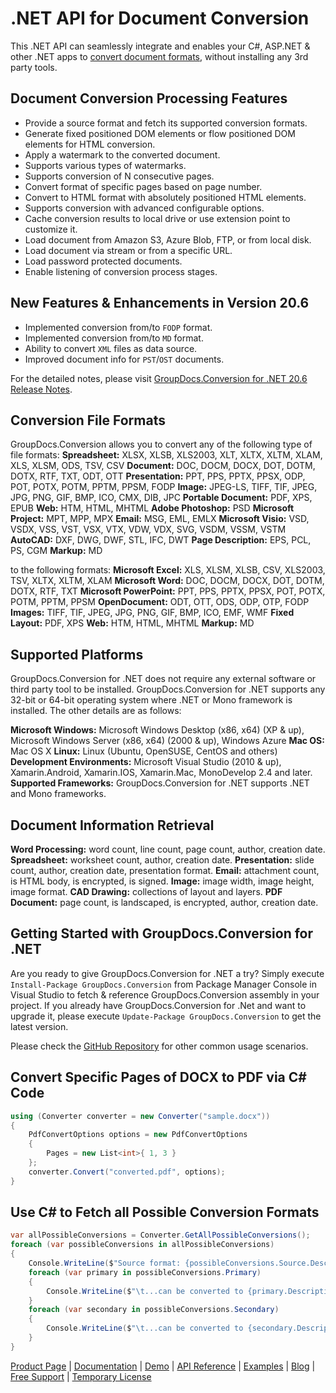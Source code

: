 # .NET API for Document Conversion

This .NET API can seamlessly integrate and enables your C#, ASP.NET & other .NET apps to [convert document formats](https://products.groupdocs.com/conversion/net), without installing any 3rd party tools.

## Document Conversion Processing Features

- Provide a source format and fetch its supported conversion formats.
- Generate fixed positioned DOM elements or flow positioned DOM elements for HTML conversion.
- Apply a watermark to the converted document.
- Supports various types of watermarks.
- Supports conversion of N consecutive pages.
- Convert format of specific pages based on page number.
- Convert to HTML format with absolutely positioned HTML elements.
- Supports conversion with advanced configurable options.
- Cache conversion results to local drive or use extension point to customize it.
- Load document from Amazon S3, Azure Blob, FTP, or from local disk.
- Load document via stream or from a specific URL.
- Load password protected documents.
- Enable listening of conversion process stages.

## New Features & Enhancements in Version 20.6

- Implemented conversion from/to `FODP` format.
- Implemented conversion from/to `MD` format.
- Ability to convert `XML` files as data source.
- Improved document info for `PST`/`OST` documents.

For the detailed notes, please visit [GroupDocs.Conversion for .NET 20.6 Release Notes](https://docs.groupdocs.com/display/conversionnet/GroupDocs.Conversion+for+.NET+20.6+Release+Notes).

## Conversion File Formats

GroupDocs.Conversion allows you to convert any of the following type of file formats:
**Spreadsheet:** XLSX, XLSB, XLS2003, XLT, XLTX, XLTM, XLAM, XLS, XLSM, ODS, TSV, CSV
**Document:** DOC, DOCM, DOCX, DOT, DOTM, DOTX, RTF, TXT, ODT, OTT
**Presentation:** PPT, PPS, PPTX, PPSX, ODP, POT, POTX, POTM, PPTM, PPSM, FODP
**Image:** JPEG-LS, TIFF, TIF, JPEG, JPG, PNG, GIF, BMP, ICO, CMX, DIB, JPC
**Portable Document:** PDF, XPS, EPUB
**Web:** HTM, HTML, MHTML
**Adobe Photoshop:** PSD
**Microsoft Project:** MPT, MPP, MPX
**Email:** MSG, EML, EMLX
**Microsoft Visio:** VSD, VSDX, VSS, VST, VSX, VTX, VDW, VDX, SVG, VSDM, VSSM, VSTM
**AutoCAD:** DXF, DWG, DWF, STL, IFC, DWT
**Page Description:** EPS, PCL, PS, CGM
**Markup:** MD

to the following formats:
**Microsoft Excel:** XLS, XLSM, XLSB, CSV, XLS2003, TSV, XLTX, XLTM, XLAM
**Microsoft Word:** DOC, DOCM, DOCX, DOT, DOTM, DOTX, RTF, TXT
**Microsoft PowerPoint:** PPT, PPS, PPTX, PPSX, POT, POTX, POTM, PPTM, PPSM
**OpenDocument:** ODT, OTT, ODS, ODP, OTP, FODP
**Images:** TIFF, TIF, JPEG, JPG, PNG, GIF, BMP, ICO, EMF, WMF
**Fixed Layout:** PDF, XPS
**Web:** HTM, HTML, MHTML
**Markup:** MD

## Supported Platforms

GroupDocs.Conversion for .NET does not require any external software or third party tool to be installed. GroupDocs.Conversion for .NET supports any 32-bit or 64-bit operating system where .NET or Mono framework is installed. The other details are as follows:

**Microsoft Windows:** Microsoft Windows Desktop (x86, x64) (XP & up), Microsoft Windows Server (x86, x64) (2000 & up), Windows Azure
**Mac OS:** Mac OS X
**Linux:** Linux (Ubuntu, OpenSUSE, CentOS and others)
**Development Environments:** Microsoft Visual Studio (2010 & up), Xamarin.Android, Xamarin.IOS, Xamarin.Mac, MonoDevelop 2.4 and later.
**Supported Frameworks:** GroupDocs.Conversion for .NET  supports .NET and Mono frameworks.

## Document Information Retrieval

**Word Processing:** word count, line count, page count, author, creation date.
**Spreadsheet:** worksheet count, author, creation date.
**Presentation:** slide count, author, creation date, presentation format.
**Email:** attachment count, is HTML body, is encrypted, is signed.
**Image:** image width, image height, image format.
**CAD Drawing:** collections of layout and layers.
**PDF Document:** page count, is landscaped, is encrypted, author, creation date.

## Getting Started with GroupDocs.Conversion for .NET

Are you ready to give GroupDocs.Conversion for .NET a try? Simply execute `Install-Package GroupDocs.Conversion` from Package Manager Console in Visual Studio to fetch & reference GroupDocs.Conversion assembly in your project. If you already have GroupDocs.Conversion for .Net and want to upgrade it, please execute `Update-Package GroupDocs.Conversion` to get the latest version.

Please check the [GitHub Repository](https://github.com/groupdocs-conversion/GroupDocs.Conversion-for-.NET) for other common usage scenarios.

## Convert Specific Pages of DOCX to PDF via C# Code

```csharp
using (Converter converter = new Converter("sample.docx"))
{
    PdfConvertOptions options = new PdfConvertOptions
    {
        Pages = new List<int>{ 1, 3 }
    };
    converter.Convert("converted.pdf", options);
}
```

## Use C# to Fetch all Possible Conversion Formats

```csharp
var allPossibleConversions = Converter.GetAllPossibleConversions();
foreach (var possibleConversions in allPossibleConversions)
{
    Console.WriteLine($"Source format: {possibleConversions.Source.Description}");
    foreach (var primary in possibleConversions.Primary)
    {
        Console.WriteLine($"\t...can be converted to {primary.Description}");
    }
    foreach (var secondary in possibleConversions.Secondary)
    {
        Console.WriteLine($"\t...can be converted to {secondary.Description}");
    }
}
```

[Product Page](https://products.groupdocs.com/conversion/net) | [Documentation](https://docs.groupdocs.com/display/conversionnet/Home) | [Demo](https://products.groupdocs.app/conversion/family) | [API Reference](https://apireference.groupdocs.com/net/conversion) | [Examples](https://github.com/groupdocs-conversion/GroupDocs.Conversion-for-.NET) | [Blog](https://blog.groupdocs.com/category/conversion/) | [Free Support](https://forum.groupdocs.com/c/conversion) | [Temporary License](https://purchase.groupdocs.com/temporary-license)
